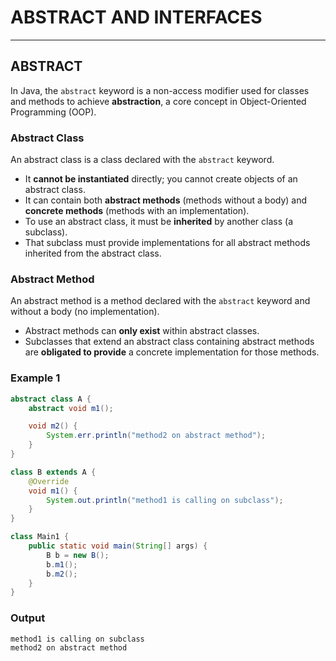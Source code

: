 # ABSTRACT AND INTERFACES

---

## ABSTRACT

In Java, the `abstract` keyword is a non-access modifier used for classes and methods to achieve **abstraction**, a core concept in Object-Oriented Programming (OOP).

### Abstract Class

An abstract class is a class declared with the `abstract` keyword.

* It **cannot be instantiated** directly; you cannot create objects of an abstract class.
* It can contain both **abstract methods** (methods without a body) and **concrete methods** (methods with an implementation).
* To use an abstract class, it must be **inherited** by another class (a subclass).
* That subclass must provide implementations for all abstract methods inherited from the abstract class.

### Abstract Method

An abstract method is a method declared with the `abstract` keyword and without a body (no implementation).

* Abstract methods can **only exist** within abstract classes.
* Subclasses that extend an abstract class containing abstract methods are **obligated to provide** a concrete implementation for those methods.

### Example 1

```java
abstract class A {
    abstract void m1();

    void m2() {
        System.err.println("method2 on abstract method");
    }
}

class B extends A {
    @Override
    void m1() {
        System.out.println("method1 is calling on subclass");
    }
}

class Main1 {
    public static void main(String[] args) {
        B b = new B();
        b.m1();
        b.m2();
    }
}
```

### Output

```
method1 is calling on subclass
method2 on abstract method
```
